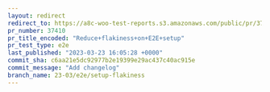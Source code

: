 ```yaml
---
layout: redirect
redirect_to: https://a8c-woo-test-reports.s3.amazonaws.com/public/pr/37410/e2e/index.html
pr_number: 37410
pr_title_encoded: "Reduce+flakiness+on+E2E+setup"
pr_test_type: e2e
last_published: "2023-03-23 16:05:28 +0000"
commit_sha: c6aa21e5dc92977b2e19399e29ac437c40ac915e
commit_message: "Add changelog"
branch_name: 23-03/e2e/setup-flakiness
---
```


